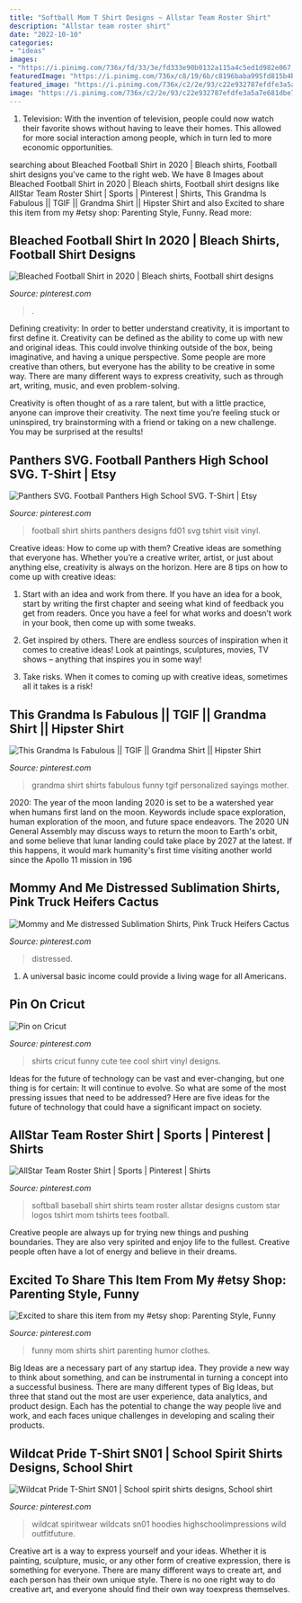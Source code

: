 ```yaml
---
title: "Softball Mom T Shirt Designs ~ Allstar Team Roster Shirt"
description: "Allstar team roster shirt"
date: "2022-10-10"
categories:
- "ideas"
images:
- "https://i.pinimg.com/736x/fd/33/3e/fd333e90b0132a115a4c5ed1d982e067.jpg"
featuredImage: "https://i.pinimg.com/736x/c8/19/6b/c8196baba995fd815b4b6e8f71b24a1c.jpg"
featured_image: "https://i.pinimg.com/736x/c2/2e/93/c22e932787efdfe3a5a7e681dbe72656.jpg"
image: "https://i.pinimg.com/736x/c2/2e/93/c22e932787efdfe3a5a7e681dbe72656.jpg"
---
```



1. Television: With the invention of television, people could now watch their favorite shows without having to leave their homes. This allowed for more social interaction among people, which in turn led to more economic opportunities.

	

		
searching about Bleached Football Shirt in 2020 | Bleach shirts, Football shirt designs you've came to the right web. We have 8 Images about Bleached Football Shirt in 2020 | Bleach shirts, Football shirt designs like AllStar Team Roster Shirt | Sports | Pinterest | Shirts, This Grandma Is Fabulous || TGIF || Grandma Shirt || Hipster Shirt and also Excited to share this item from my #etsy shop: Parenting Style, Funny. Read more:
		
    
## Bleached Football Shirt In 2020 | Bleach Shirts, Football Shirt Designs

<img loading=lazy src="https://i.pinimg.com/736x/5c/a6/b9/5ca6b9f27acfe883829ecd9b7396e10a.jpg" onerror="this.onerror=null;this.src='https://tse1.mm.bing.net/th?id=OIP.6z1GhRg36p8hyVr1KQiaEwHaG8&amp;pid=15.1';" alt="Bleached Football Shirt in 2020 | Bleach shirts, Football shirt designs">

_Source: pinterest.com_

>. 

	

Defining creativity:
In order to better understand creativity, it is important to first define it. Creativity can be defined as the ability to come up with new and original ideas. This could involve thinking outside of the box, being imaginative, and having a unique perspective.
Some people are more creative than others, but everyone has the ability to be creative in some way. There are many different ways to express creativity, such as through art, writing, music, and even problem-solving.

Creativity is often thought of as a rare talent, but with a little practice, anyone can improve their creativity. The next time you’re feeling stuck or uninspired, try brainstorming with a friend or taking on a new challenge. You may be surprised at the results!

    
## Panthers SVG. Football Panthers High School SVG. T-Shirt | Etsy

<img loading=lazy src="https://i.pinimg.com/736x/c8/19/6b/c8196baba995fd815b4b6e8f71b24a1c.jpg" onerror="this.onerror=null;this.src='https://tse4.mm.bing.net/th?id=OIP.UUwog-YdcutHIZnLu--SIQHaF3&amp;pid=15.1';" alt="Panthers SVG. Football Panthers High School SVG. T-Shirt | Etsy">

_Source: pinterest.com_

>football shirt shirts panthers designs fd01 svg tshirt visit vinyl. 

	

Creative ideas: How to come up with them?
Creative ideas are something that everyone has. Whether you’re a creative writer, artist, or just about anything else, creativity is always on the horizon. Here are 8 tips on how to come up with creative ideas:
1. Start with an idea and work from there. If you have an idea for a book, start by writing the first chapter and seeing what kind of feedback you get from readers. Once you have a feel for what works and doesn’t work in your book, then come up with some tweaks.

2. Get inspired by others. There are endless sources of inspiration when it comes to creative ideas! Look at paintings, sculptures, movies, TV shows – anything that inspires you in some way!

3. Take risks. When it comes to coming up with creative ideas, sometimes all it takes is a risk!

    
## This Grandma Is Fabulous || TGIF || Grandma Shirt || Hipster Shirt

<img loading=lazy src="https://i.pinimg.com/736x/d6/81/95/d681957587a3c54f0268fbeb611acee8.jpg" onerror="this.onerror=null;this.src='https://tse4.mm.bing.net/th?id=OIP.WegQNUGG4lWdHegf04QECQHaGL&amp;pid=15.1';" alt="This Grandma Is Fabulous || TGIF || Grandma Shirt || Hipster Shirt">

_Source: pinterest.com_

>grandma shirt shirts fabulous funny tgif personalized sayings mother. 

	

2020: The year of the moon landing
2020 is set to be a watershed year when humans first land on the moon. Keywords include space exploration, human exploration of the moon, and future space endeavors. The 2020 UN General Assembly may discuss ways to return the moon to Earth's orbit, and some believe that lunar landing could take place by 2027 at the latest. If this happens, it would mark humanity's first time visiting another world since the Apollo 11 mission in 196
    
## Mommy And Me Distressed Sublimation Shirts, Pink Truck Heifers Cactus

<img loading=lazy src="https://i.pinimg.com/736x/f4/b5/e1/f4b5e12ae4ce8ee078a795286cb90013.jpg" onerror="this.onerror=null;this.src='https://tse4.mm.bing.net/th?id=OIP.thFiTlutwn62Dq1TzdNgQwHaHa&amp;pid=15.1';" alt="Mommy and Me distressed Sublimation Shirts, Pink Truck Heifers Cactus">

_Source: pinterest.com_

>distressed. 

	

1. A universal basic income could provide a living wage for all Americans.

    
## Pin On Cricut

<img loading=lazy src="https://i.pinimg.com/736x/fd/33/3e/fd333e90b0132a115a4c5ed1d982e067.jpg" onerror="this.onerror=null;this.src='https://tse3.mm.bing.net/th?id=OIP.ykI1nrV-oF3V0RQAlqCP9gHaLM&amp;pid=15.1';" alt="Pin on Cricut">

_Source: pinterest.com_

>shirts cricut funny cute tee cool shirt vinyl designs. 

	

Ideas for the future of technology can be vast and ever-changing, but one thing is for certain: It will continue to evolve. So what are some of the most pressing issues that need to be addressed? Here are five ideas for the future of technology that could have a significant impact on society.

    
## AllStar Team Roster Shirt | Sports | Pinterest | Shirts

<img loading=lazy src="https://s-media-cache-ak0.pinimg.com/736x/75/7a/fa/757afa5f79795f0cad076e99be476ef0.jpg" onerror="this.onerror=null;this.src='https://tse1.mm.bing.net/th?id=OIP.Oes18PXtTxfQQm8V2thLnQHaLH&amp;pid=15.1';" alt="AllStar Team Roster Shirt | Sports | Pinterest | Shirts">

_Source: pinterest.com_

>softball baseball shirt shirts team roster allstar designs custom star logos tshirt mom tshirts tees football. 

	

Creative people are always up for trying new things and pushing boundaries. They are also very spirited and enjoy life to the fullest. Creative people often have a lot of energy and believe in their dreams.

    
## Excited To Share This Item From My #etsy Shop: Parenting Style, Funny

<img loading=lazy src="https://i.pinimg.com/736x/c2/2e/93/c22e932787efdfe3a5a7e681dbe72656.jpg" onerror="this.onerror=null;this.src='https://tse2.mm.bing.net/th?id=OIP.qu14FoV-a-ac_AByUd32dQHaGs&amp;pid=15.1';" alt="Excited to share this item from my #etsy shop: Parenting Style, Funny">

_Source: pinterest.com_

>funny mom shirts shirt parenting humor clothes. 

	

Big Ideas are a necessary part of any startup idea. They provide a new way to think about something, and can be instrumental in turning a concept into a successful business. There are many different types of Big Ideas, but three that stand out the most are user experience, data analytics, and product design. Each has the potential to change the way people live and work, and each faces unique challenges in developing and scaling their products.

    
## Wildcat Pride T-Shirt SN01 | School Spirit Shirts Designs, School Shirt

<img loading=lazy src="https://i.pinimg.com/736x/3b/98/ed/3b98ed28cc06d1cb3112738c5670703a.jpg" onerror="this.onerror=null;this.src='https://tse2.mm.bing.net/th?id=OIP.E_DK4eXx3QlIRDddqG6X9wAAAA&amp;pid=15.1';" alt="Wildcat Pride T-Shirt SN01 | School spirit shirts designs, School shirt">

_Source: pinterest.com_

>wildcat spiritwear wildcats sn01 hoodies highschoolimpressions wild outfitfuture. 

	

Creative art is a way to express yourself and your ideas. Whether it is painting, sculpture, music, or any other form of creative expression, there is something for everyone. There are many different ways to create art, and each person has their own unique style. There is no one right way to do creative art, and everyone should find their own way toexpress themselves.

